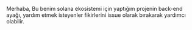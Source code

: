 Merhaba,
Bu benim solana ekosistemi için yaptığım projenin back-end ayağı, yardım etmek isteyenler fikirlerini issue olarak bırakarak yardımcı olabilir.
